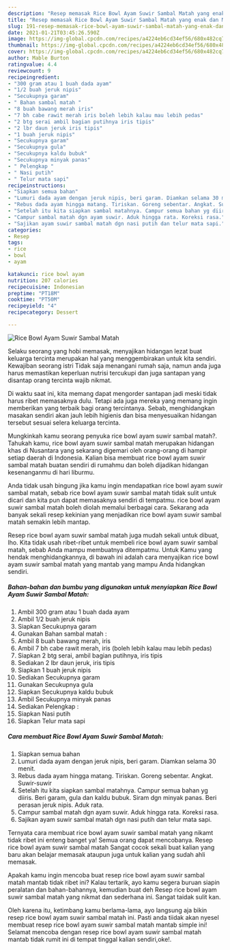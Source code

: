 ```yaml
---
description: "Resep memasak Rice Bowl Ayam Suwir Sambal Matah yang enak dan Mudah Dibuat"
title: "Resep memasak Rice Bowl Ayam Suwir Sambal Matah yang enak dan Mudah Dibuat"
slug: 191-resep-memasak-rice-bowl-ayam-suwir-sambal-matah-yang-enak-dan-mudah-dibuat
date: 2021-01-21T03:45:26.590Z
image: https://img-global.cpcdn.com/recipes/a4224eb6cd34ef56/680x482cq70/rice-bowl-ayam-suwir-sambal-matah-foto-resep-utama.jpg
thumbnail: https://img-global.cpcdn.com/recipes/a4224eb6cd34ef56/680x482cq70/rice-bowl-ayam-suwir-sambal-matah-foto-resep-utama.jpg
cover: https://img-global.cpcdn.com/recipes/a4224eb6cd34ef56/680x482cq70/rice-bowl-ayam-suwir-sambal-matah-foto-resep-utama.jpg
author: Mable Burton
ratingvalue: 4.4
reviewcount: 9
recipeingredient:
- "300 gram atau 1 buah dada ayam"
- "1/2 buah jeruk nipis"
- "Secukupnya garam"
- " Bahan sambal matah "
- "8 buah bawang merah iris"
- "7 bh cabe rawit merah iris boleh lebih kalau mau lebih pedas"
- "2 btg serai ambil bagian putihnya iris tipis"
- "2 lbr daun jeruk iris tipis"
- "1 buah jeruk nipis"
- "Secukupnya garam"
- "Secukupnya gula"
- "Secukupnya kaldu bubuk"
- "Secukupnya minyak panas"
- " Pelengkap "
- " Nasi putih"
- " Telur mata sapi"
recipeinstructions:
- "Siapkan semua bahan"
- "Lumuri dada ayam dengan jeruk nipis, beri garam. Diamkan selama 30 menit."
- "Rebus dada ayam hingga matang. Tiriskan. Goreng sebentar. Angkat. Suwir-suwir"
- "Setelah itu kita siapkan sambal matahnya. Campur semua bahan yg diiris. Beri garam, gula dan kaldu bubuk. Siram dgn minyak panas. Beri perasan jeruk nipis. Aduk rata."
- "Campur sambal matah dgn ayam suwir. Aduk hingga rata. Koreksi rasa."
- "Sajikan ayam suwir sambal matah dgn nasi putih dan telur mata sapi."
categories:
- Resep
tags:
- rice
- bowl
- ayam

katakunci: rice bowl ayam 
nutrition: 207 calories
recipecuisine: Indonesian
preptime: "PT18M"
cooktime: "PT50M"
recipeyield: "4"
recipecategory: Dessert

---
```



![Rice Bowl Ayam Suwir Sambal Matah](https://img-global.cpcdn.com/recipes/a4224eb6cd34ef56/680x482cq70/rice-bowl-ayam-suwir-sambal-matah-foto-resep-utama.jpg)

Selaku seorang yang hobi memasak, menyajikan hidangan lezat buat keluarga tercinta merupakan hal yang menggembirakan untuk kita sendiri. Kewajiban seorang istri Tidak saja menangani rumah saja, namun anda juga harus memastikan keperluan nutrisi tercukupi dan juga santapan yang disantap orang tercinta wajib nikmat.

Di waktu  saat ini, kita memang dapat mengorder santapan jadi meski tidak harus ribet memasaknya dulu. Tetapi ada juga mereka yang memang ingin memberikan yang terbaik bagi orang tercintanya. Sebab, menghidangkan masakan sendiri akan jauh lebih higienis dan bisa menyesuaikan hidangan tersebut sesuai selera keluarga tercinta. 



Mungkinkah kamu seorang penyuka rice bowl ayam suwir sambal matah?. Tahukah kamu, rice bowl ayam suwir sambal matah merupakan hidangan khas di Nusantara yang sekarang digemari oleh orang-orang di hampir setiap daerah di Indonesia. Kalian bisa membuat rice bowl ayam suwir sambal matah buatan sendiri di rumahmu dan boleh dijadikan hidangan kesenanganmu di hari liburmu.

Anda tidak usah bingung jika kamu ingin mendapatkan rice bowl ayam suwir sambal matah, sebab rice bowl ayam suwir sambal matah tidak sulit untuk dicari dan kita pun dapat memasaknya sendiri di tempatmu. rice bowl ayam suwir sambal matah boleh diolah memalui berbagai cara. Sekarang ada banyak sekali resep kekinian yang menjadikan rice bowl ayam suwir sambal matah semakin lebih mantap.

Resep rice bowl ayam suwir sambal matah juga mudah sekali untuk dibuat, lho. Kita tidak usah ribet-ribet untuk membeli rice bowl ayam suwir sambal matah, sebab Anda mampu membuatnya ditempatmu. Untuk Kamu yang hendak menghidangkannya, di bawah ini adalah cara menyajikan rice bowl ayam suwir sambal matah yang mantab yang mampu Anda hidangkan sendiri.

<!--inarticleads1-->

##### Bahan-bahan dan bumbu yang digunakan untuk menyiapkan Rice Bowl Ayam Suwir Sambal Matah:

1. Ambil 300 gram atau 1 buah dada ayam
1. Ambil 1/2 buah jeruk nipis
1. Siapkan Secukupnya garam
1. Gunakan  Bahan sambal matah :
1. Ambil 8 buah bawang merah, iris
1. Ambil 7 bh cabe rawit merah, iris (boleh lebih kalau mau lebih pedas)
1. Siapkan 2 btg serai, ambil bagian putihnya, iris tipis
1. Sediakan 2 lbr daun jeruk, iris tipis
1. Siapkan 1 buah jeruk nipis
1. Sediakan Secukupnya garam
1. Gunakan Secukupnya gula
1. Siapkan Secukupnya kaldu bubuk
1. Ambil Secukupnya minyak panas
1. Sediakan  Pelengkap :
1. Siapkan  Nasi putih
1. Siapkan  Telur mata sapi




<!--inarticleads2-->

##### Cara membuat Rice Bowl Ayam Suwir Sambal Matah:

1. Siapkan semua bahan
1. Lumuri dada ayam dengan jeruk nipis, beri garam. Diamkan selama 30 menit.
1. Rebus dada ayam hingga matang. Tiriskan. Goreng sebentar. Angkat. Suwir-suwir
1. Setelah itu kita siapkan sambal matahnya. Campur semua bahan yg diiris. Beri garam, gula dan kaldu bubuk. Siram dgn minyak panas. Beri perasan jeruk nipis. Aduk rata.
1. Campur sambal matah dgn ayam suwir. Aduk hingga rata. Koreksi rasa.
1. Sajikan ayam suwir sambal matah dgn nasi putih dan telur mata sapi.




Ternyata cara membuat rice bowl ayam suwir sambal matah yang nikamt tidak ribet ini enteng banget ya! Semua orang dapat mencobanya. Resep rice bowl ayam suwir sambal matah Sangat cocok sekali buat kalian yang baru akan belajar memasak ataupun juga untuk kalian yang sudah ahli memasak.

Apakah kamu ingin mencoba buat resep rice bowl ayam suwir sambal matah mantab tidak ribet ini? Kalau tertarik, ayo kamu segera buruan siapin peralatan dan bahan-bahannya, kemudian buat deh Resep rice bowl ayam suwir sambal matah yang nikmat dan sederhana ini. Sangat taidak sulit kan. 

Oleh karena itu, ketimbang kamu berlama-lama, ayo langsung aja bikin resep rice bowl ayam suwir sambal matah ini. Pasti anda tiidak akan nyesel membuat resep rice bowl ayam suwir sambal matah mantab simple ini! Selamat mencoba dengan resep rice bowl ayam suwir sambal matah mantab tidak rumit ini di tempat tinggal kalian sendiri,oke!.

